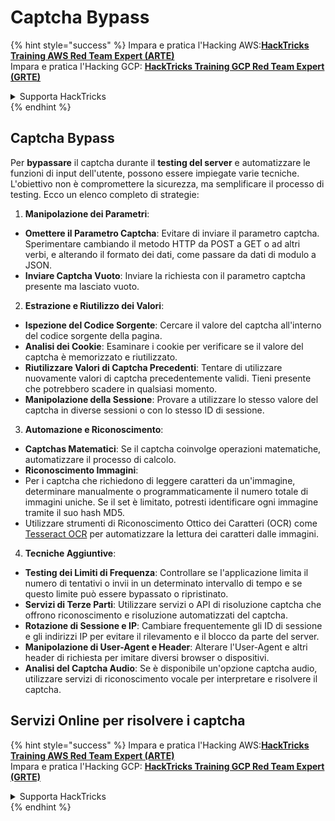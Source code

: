 # Captcha Bypass

{% hint style="success" %}
Impara e pratica l'Hacking AWS:<img src="/.gitbook/assets/arte.png" alt="" data-size="line">[**HackTricks Training AWS Red Team Expert (ARTE)**](https://training.hacktricks.xyz/courses/arte)<img src="/.gitbook/assets/arte.png" alt="" data-size="line">\
Impara e pratica l'Hacking GCP: <img src="/.gitbook/assets/grte.png" alt="" data-size="line">[**HackTricks Training GCP Red Team Expert (GRTE)**<img src="/.gitbook/assets/grte.png" alt="" data-size="line">](https://training.hacktricks.xyz/courses/grte)

<details>

<summary>Supporta HackTricks</summary>

* Controlla i [**piani di abbonamento**](https://github.com/sponsors/carlospolop)!
* **Unisciti al** 💬 [**gruppo Discord**](https://discord.gg/hRep4RUj7f) o al [**gruppo telegram**](https://t.me/peass) o **seguici** su **Twitter** 🐦 [**@hacktricks\_live**](https://twitter.com/hacktricks\_live)**.**
* **Condividi trucchi di hacking inviando PR ai** [**HackTricks**](https://github.com/carlospolop/hacktricks) e [**HackTricks Cloud**](https://github.com/carlospolop/hacktricks-cloud) repos su github.

</details>
{% endhint %}

## Captcha Bypass

Per **bypassare** il captcha durante il **testing del server** e automatizzare le funzioni di input dell'utente, possono essere impiegate varie tecniche. L'obiettivo non è compromettere la sicurezza, ma semplificare il processo di testing. Ecco un elenco completo di strategie:

1. **Manipolazione dei Parametri**:
* **Omettere il Parametro Captcha**: Evitare di inviare il parametro captcha. Sperimentare cambiando il metodo HTTP da POST a GET o ad altri verbi, e alterando il formato dei dati, come passare da dati di modulo a JSON.
* **Inviare Captcha Vuoto**: Inviare la richiesta con il parametro captcha presente ma lasciato vuoto.

2. **Estrazione e Riutilizzo dei Valori**:
* **Ispezione del Codice Sorgente**: Cercare il valore del captcha all'interno del codice sorgente della pagina.
* **Analisi dei Cookie**: Esaminare i cookie per verificare se il valore del captcha è memorizzato e riutilizzato.
* **Riutilizzare Valori di Captcha Precedenti**: Tentare di utilizzare nuovamente valori di captcha precedentemente validi. Tieni presente che potrebbero scadere in qualsiasi momento.
* **Manipolazione della Sessione**: Provare a utilizzare lo stesso valore del captcha in diverse sessioni o con lo stesso ID di sessione.

3. **Automazione e Riconoscimento**:
* **Captchas Matematici**: Se il captcha coinvolge operazioni matematiche, automatizzare il processo di calcolo.
* **Riconoscimento Immagini**:
* Per i captcha che richiedono di leggere caratteri da un'immagine, determinare manualmente o programmaticamente il numero totale di immagini uniche. Se il set è limitato, potresti identificare ogni immagine tramite il suo hash MD5.
* Utilizzare strumenti di Riconoscimento Ottico dei Caratteri (OCR) come [Tesseract OCR](https://github.com/tesseract-ocr/tesseract) per automatizzare la lettura dei caratteri dalle immagini.

4. **Tecniche Aggiuntive**:
* **Testing dei Limiti di Frequenza**: Controllare se l'applicazione limita il numero di tentativi o invii in un determinato intervallo di tempo e se questo limite può essere bypassato o ripristinato.
* **Servizi di Terze Parti**: Utilizzare servizi o API di risoluzione captcha che offrono riconoscimento e risoluzione automatizzati del captcha.
* **Rotazione di Sessione e IP**: Cambiare frequentemente gli ID di sessione e gli indirizzi IP per evitare il rilevamento e il blocco da parte del server.
* **Manipolazione di User-Agent e Header**: Alterare l'User-Agent e altri header di richiesta per imitare diversi browser o dispositivi.
* **Analisi del Captcha Audio**: Se è disponibile un'opzione captcha audio, utilizzare servizi di riconoscimento vocale per interpretare e risolvere il captcha.


## Servizi Online per risolvere i captcha


{% hint style="success" %}
Impara e pratica l'Hacking AWS:<img src="/.gitbook/assets/arte.png" alt="" data-size="line">[**HackTricks Training AWS Red Team Expert (ARTE)**](https://training.hacktricks.xyz/courses/arte)<img src="/.gitbook/assets/arte.png" alt="" data-size="line">\
Impara e pratica l'Hacking GCP: <img src="/.gitbook/assets/grte.png" alt="" data-size="line">[**HackTricks Training GCP Red Team Expert (GRTE)**<img src="/.gitbook/assets/grte.png" alt="" data-size="line">](https://training.hacktricks.xyz/courses/grte)

<details>

<summary>Supporta HackTricks</summary>

* Controlla i [**piani di abbonamento**](https://github.com/sponsors/carlospolop)!
* **Unisciti al** 💬 [**gruppo Discord**](https://discord.gg/hRep4RUj7f) o al [**gruppo telegram**](https://t.me/peass) o **seguici** su **Twitter** 🐦 [**@hacktricks\_live**](https://twitter.com/hacktricks\_live)**.**
* **Condividi trucchi di hacking inviando PR ai** [**HackTricks**](https://github.com/carlospolop/hacktricks) e [**HackTricks Cloud**](https://github.com/carlospolop/hacktricks-cloud) repos su github.

</details>
{% endhint %}
